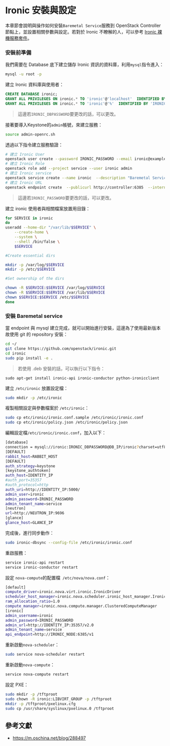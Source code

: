 # Ironic 安裝與設定
本章節會說明與操作如何安裝```Baremetal Service```服務到 OpenStack Controller 節點上，並設置相關參數與設定。若對於 Ironic 不瞭解的人，可以參考 [Ironic 裸機服務套件]()。

### 安裝前準備
我們需要在 Database 底下建立儲存 Ironic 資訊的資料庫，利用```mysql```指令進入：
```sh
mysql -u root -p
```
建立 Ironic 資料庫與使用者：
```sql
CREATE DATABASE ironic;
GRANT ALL PRIVILEGES ON ironic.* TO 'ironic'@'localhost'  IDENTIFIED BY 'IRONIC_DBPASSWORD';
GRANT ALL PRIVILEGES ON ironic.* TO 'ironic'@'%'  IDENTIFIED BY 'IRONIC_DBPASSWORD';

```
> 這邊若```IRONIC_DBPASSWORD```要更改的話，可以更改。

接著要導入Keystone的```admin```帳號，來建立服務：
```sh
source admin-openrc.sh
```
透過以下指令建立服務驗證：
```sh
# 建立 Ironic User
openstack user create --password IRONIC_PASSWORD --email ironic@example.com ironic
# 建立 Ironic Role
openstack role add --project service --user ironic admin
# 建立 Ironic service
openstack service create --name ironic  --description "Baremetal Service" baremetal
# 建立 Ironic URL
openstack endpoint create  --publicurl http://controller:6385  --internalurl http://controller:6385  --adminurl http://controller:6385  --region RegionOne baremetal
```
> 這邊若```IRONIC_PASSWORD```要更改的話，可以更改。

建立 ironic 使用者與相關檔案放置用目錄：
```sh
for SERVICE in ironic
do
useradd --home-dir "/var/lib/$SERVICE" \
    --create-home \
    --system \
    --shell /bin/false \
    $SERVICE

#Create essential dirs

mkdir -p /var/log/$SERVICE
mkdir -p /etc/$SERVICE

#Set ownership of the dirs

chown -R $SERVICE:$SERVICE /var/log/$SERVICE
chown -R $SERVICE:$SERVICE /var/lib/$SERVICE
chown $SERVICE:$SERVICE /etc/$SERVICE
done
```

### 安裝 Baremetal service
當 endpoint 與 mysql 建立完成，就可以開始進行安裝，這邊為了使用最新版本故使用 git 的 repository 安裝：
```sh
cd ~/
git clone https://github.com/openstack/ironic.git
cd ironic
sudo pip install -e .
```
> 若使用 .deb 安裝的話，可以執行以下指令：
> 
```
sudo apt-get install ironic-api ironic-conductor python-ironicclient
```


建立 ```/etc/ironic``` 放置設定檔：
```sh
sudo mkdir -p /etc/ironic
```
複製相關設定與參數檔案於 ```/etc/ironic```：
```sh
sudo cp etc/ironic/ironic.conf.sample /etc/ironic/ironic.conf
sudo cp etc/ironic/policy.json /etc/ironic/policy.json
```

編輯設定檔```/etc/ironic/ironic.conf```，加入以下：
```sh
[database]
connection = mysql://ironic:IRONIC_DBPASSWORD@DB_IP/ironic?charset=utf8
[DEFAULT]
rabbit_host=RABBIT_HOST
[DEFAULT]
auth_strategy=keystone
[keystone_authtoken]
auth_host=IDENTITY_IP
#auth_port=35357
#auth_protocol=http
auth_uri=http://IDENTITY_IP:5000/
admin_user=ironic
admin_password=IRONIC_PASSWORD
admin_tenant_name=service
[neutron]
url=http://NEUTRON_IP:9696
[glance]
glance_host=GLANCE_IP
```

完成後，進行同步動作：
```sh
sudo ironic-dbsync --config-file /etc/ironic/ironic.conf
```
重啟服務：
```sh
service ironic-api restart
service ironic-conductor restart
```
設定 ```nova-compute```的配置檔``` /etc/nova/nova.conf```：
```sh
[default]
compute_driver=ironic.nova.virt.ironic.IronicDriver
scheduler_host_manager=ironic.nova.scheduler.ironic_host_manager.IronicHostManager
ram_allocation_ratio=1.0
compute_manager=ironic.nova.compute.manager.ClusteredComputeManager
[ironic]
admin_username=ironic
admin_password=IRONIC_PASSWORD
admin_url=http://IDENTITY_IP:35357/v2.0
admin_tenant_name=service
api_endpoint=http://IRONIC_NODE:6385/v1
```
重新啟動```nova-scheduler```：
```sh
sudo service nova-scheduler restart
```

重新啟動```nova-compute```：
```sh
service nova-compute restart
```

設定 PXE：
```sh
sudo mkdir -p /tftproot
sudo chown -R ironic:LIBVIRT_GROUP -p /tftproot
mkdir -p /tftproot/pxelinux.cfg
sudo cp /usr/share/syslinux/pxelinux.0 /tftproot
```

## 參考文獻
* https://m.oschina.net/blog/288497